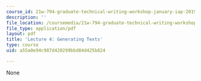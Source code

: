 ```yaml
---
course_id: 21w-794-graduate-technical-writing-workshop-january-iap-2019
description: ''
file_location: /coursemedia/21w-794-graduate-technical-writing-workshop-january-iap-2019/a55a0e94c987d420299bbd84d425b824_MIT21W_794IAP19_lec4.pdf
file_type: application/pdf
layout: pdf
title: 'Lecture 4: Generating Texts'
type: course
uid: a55a0e94c987d420299bbd84d425b824

---
```

None